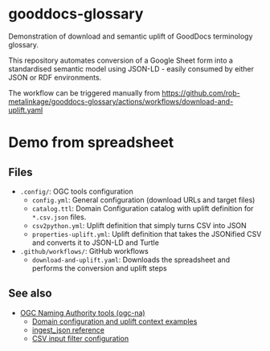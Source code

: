 # gooddocs-glossary
Demonstration of download and semantic uplift of GoodDocs terminology glossary.

This repository automates conversion of a Google Sheet form into a standardised semantic model using JSON-LD - easily consumed by either JSON or RDF environments.

The workflow can be triggered manually from 
https://github.com/rob-metalinkage/gooddocs-glossary/actions/workflows/download-and-uplift.yaml


# Demo from spreadsheet
## Files

- `.config/`: OGC tools configuration
  - `config.yml`: General configuration (download URLs and target files) 
  - `catalog.ttl`: Domain Configuration catalog with uplift definition for `*.csv.json` files.
  - `csv2python.yml`: Uplift definition that simply turns CSV into JSON
  - `properties-uplift.yml`: Uplift definition that takes the JSONified CSV and converts it to JSON-LD and Turtle
- `.github/workflows/`: GitHub workflows
  - `download-and-uplift.yaml`: Downloads the spreadsheet and performs the conversion and uplift steps

## See also

- [OGC Naming Authority tools (ogc-na)](https://opengeospatial.github.io/ogc-na-tools/)
  - [Domain configuration and uplift context examples](https://opengeospatial.github.io/ogc-na-tools/examples/)
  - [ingest_json reference](https://opengeospatial.github.io/ogc-na-tools/reference/ogc/na/ingest_json/)
  - [CSV input filter configuration](https://opengeospatial.github.io/ogc-na-tools/reference/ogc/na/input_filters/csv/)
